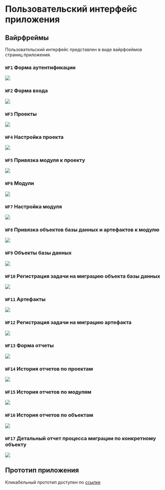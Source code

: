 # Пользовательский интерфейс приложения

## Вайрфреймы

Пользовательский интерфейс представлен в виде вайрфоеймов страниц приложения.

### **`WF1`** Форма аутентификации

![](assets/images/auth.jpg)

### **`WF2`** Форма входа

![](assets/images/auth_form.jpg)

### **`WF3`** Проекты

![](assets/images/projects.jpg)

### **`WF4`** Настройка проекта

![](assets/images/settings_project.jpg)

### **`WF5`** Привязка модуля к проекту

![](assets/images/add_module_in_project.jpg)

### **`WF6`** Модули

![](assets/images/modules.jpg)

### **`WF7`** Настройка модуля

![](assets/images/settings_module.jpg)

### **`WF8`** Привязка объектов базы данных и артефактов к модулю

![](assets/images/add_obgect_in_module.jpg)

### **`WF9`** Объекты базы данных

![](assets/images/bd_objects.jpg)

### **`WF10`** Регистрация задачи на миграцию объекта базы данных

![](assets/images/create_task_db_obj.jpg)

### **`WF11`** Артефакты

![](assets/images/artefacts.jpg)

### **`WF12`** Регистрация задачи на миграцию артефакта

![](assets/images/create_task_artefact.jpg)

### **`WF13`** Форма отчеты

![](assets/images/report.jpg)

### **`WF14`** История отчетов по проектам

![](assets/images/rep_history_projects.jpg)

### **`WF15`** История отчетов по модулям

![](assets/images/rep_history_modules.jpg)

### **`WF16`** История отчетов по объектам

![](assets/images/rep_history_object.jpg)

### **`WF17`** Детальный отчет процесса миграции по конкретному объекту

![](assets/images/history_object.jpg)

## Прототип приложения 

Кликабельный прототип доступен по [ссылке](https://www.figma.com/proto/aQVyvsZ1yDN3ZdWWsGNL1K/Untitled?node-id=1-10020&p=f&t=4qYzgDsQ8jtIlAet-0&scaling=min-zoom&content-scaling=fixed&page-id=0%3A1&starting-point-node-id=1%3A10020)